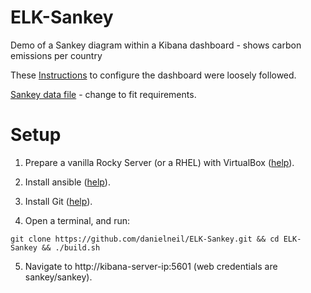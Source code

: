 # ELK-Sankey

Demo of a Sankey diagram within a Kibana dashboard - shows carbon emissions per country 

These [Instructions](https://www.elastic.co/blog/sankey-visualization-with-vega-in-kibana) to configure the dashboard were loosely followed.

[Sankey data file](https://github.com/danielneil/ELK-Sankey/blob/main/filebeat/files/sankey-data.csv) - change to fit requirements.

# Setup

1. Prepare a vanilla Rocky Server (or a RHEL) with VirtualBox ([help](https://kifarunix.com/install-rocky-linux-8-on-virtualbox/)).

2. Install ansible ([help](https://www.how2shout.com/linux/how-to-install-ansible-on-rocky-linux-8-or-almalinux/)).

3. Install Git ([help](https://tastethelinux.com/2021/08/06/how-to-install-git-on-rocky-linux-8-ec2-aws/)).

4. Open a terminal, and run:
```
git clone https://github.com/danielneil/ELK-Sankey.git && cd ELK-Sankey && ./build.sh
```
5. Navigate to http://kibana-server-ip:5601 (web credentials are sankey/sankey).
